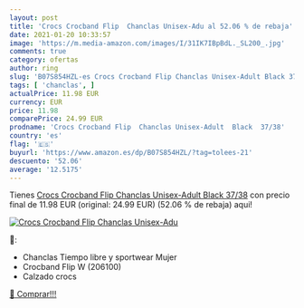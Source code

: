 ```yaml
---
layout: post
title: 'Crocs Crocband Flip  Chanclas Unisex-Adu al 52.06 % de rebaja'
date: 2021-01-20 10:33:57
image: 'https://m.media-amazon.com/images/I/31IK7IBpBdL._SL200_.jpg'
comments: true
category: ofertas
author: ring
slug: 'B07S854HZL-es Crocs Crocband Flip Chanclas Unisex-Adult Black 37/38'
tags: [ 'chanclas', ]
actualPrice: 11.98 EUR
currency: EUR
price: 11.98
comparePrice: 24.99 EUR
prodname: 'Crocs Crocband Flip  Chanclas Unisex-Adult  Black  37/38'
country: 'es'
flag: '🇪🇸'
buyurl: 'https://www.amazon.es/dp/B07S854HZL/?tag=tolees-21'
descuento: '52.06'
average: '12.5175'
---
```


Tienes [Crocs Crocband Flip  Chanclas Unisex-Adult  Black  37/38](https://www.amazon.es/dp/B07S854HZL/?tag=tolees-21) con precio final de  11.98 EUR (original: 24.99 EUR) (52.06 %  de rebaja) aqui!

[![Crocs Crocband Flip  Chanclas Unisex-Adu](https://m.media-amazon.com/images/I/31IK7IBpBdL._SL200_.jpg)](https://www.amazon.es/dp/B07S854HZL/?tag=tolees-21)

🔎:

- Chanclas Tiempo libre y sportwear Mujer
- Crocband Flip W (206100)
- Calzado crocs

[🛒 Comprar!!!](https://www.amazon.es/dp/B07S854HZL/?tag=tolees-21)

